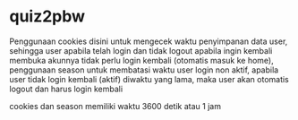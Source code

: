 # quiz2pbw
Penggunaan cookies disini untuk mengecek waktu penyimpanan data user, sehingga user apabila telah login dan tidak logout apabila ingin kembali membuka akunnya tidak perlu login kembali (otomatis masuk ke home), 
penggunaan season untuk membatasi waktu user login non aktif, apabila user tidak login kembali (aktif) diwaktu yang lama, maka user akan otomatis logout dan harus login kembali

cookies dan season memiliki waktu 3600 detik atau 1 jam
